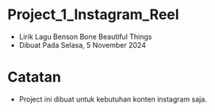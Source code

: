 # Project_1_Instagram_Reel
* Lirik Lagu Benson Bone Beautiful Things
* Dibuat Pada Selasa, 5 November 2024
# Catatan
* Project ini dibuat untuk kebutuhan konten instagram saja.
